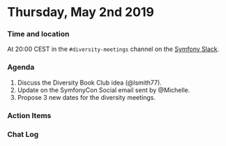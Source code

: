 # Thursday, May 2nd 2019

### Time and location
At 20:00 CEST in the `#diversity-meetings` channel on the [Symfony Slack][slack].

### Agenda
1) Discuss the Diversity Book Club idea (@lsmith77).
1) Update on the SymfonyCon Social email sent by @Michelle.
1) Propose 3 new dates for the diversity meetings.

### Action Items

### Chat Log


[slack]: https://symfony.com/slack
